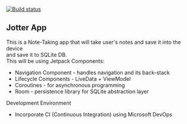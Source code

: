 [![Build status](https://dev.azure.com/PaoloManlunas001/jotter-app/_apis/build/status/jotter-app-CI)](https://dev.azure.com/PaoloManlunas001/jotter-app/_build/latest?definitionId=1)

## Jotter App  
This is a Note-Taking app that will take user's notes and save it into the device  
and save it to SQLite DB.  
This will be using Jetpack Components:
- Navigation Component - handles navigation and its back-stack
- Lifecycle Components - LiveData + ViewModel
- Coroutines - for asynchronous programming
- Room - persistence library for SQLite abstraction layer

Development Environment
- Incorporate CI (Continuous Integration) using Microsoft DevOps
